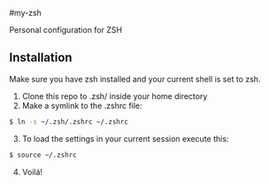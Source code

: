#my-zsh

Personal configuration for ZSH

## Installation

Make sure you have zsh installed and your current shell is set to zsh.

1. Clone this repo to .zsh/ inside your home directory
2. Make a symlink to the .zshrc file:
``` bash
$ ln -s ~/.zsh/.zshrc ~/.zshrc
```
3. To load the settings in your current session execute this:
``` bash
$ source ~/.zshrc
```
4. Voilá!
